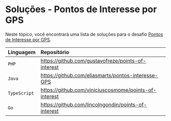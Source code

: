 # Soluções - Pontos de Interesse por GPS

Neste tópico, você encontrará uma lista de soluções para o desafio [Pontos de Interesse por GPS](PROBLEM.md).

| Linguagem    | Repositório                                           |
|:-------------|:------------------------------------------------------|
| `PHP`        | https://github.com/gustavofreze/points-of-interest    |
| `Java`       | https://github.com/eliasmarts/pontos-interesse-GPS    |
| `TypeScript` | https://github.com/viniciuscosmome/points-of-interest |
| `Go`         | https://github.com/lincolngondin/points-of-interest   |
